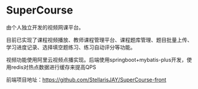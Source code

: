 # SuperCourse
由个人独立开发的视频网课平台。

目前已实现了课程视频播放、教师课程管理平台、课程题库管理、题目批量上传、学习进度记录、选择填空题练习、练习自动评分等功能。

视频功能使用阿里云视频点播实现。后端使用springboot+mybatis-plus开发，使用redis对热点数据进行缓存来提高QPS

前端项目地址：https://github.com/StellarisJAY/SuperCourse-front
